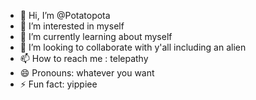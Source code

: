 - 👋 Hi, I’m @Potatopota
- 👀 I’m interested in myself
- 🌱 I’m currently learning about myself
- 💞️ I’m looking to collaborate with y'all including an alien
- 📫 How to reach me : telepathy
- 😄 Pronouns: whatever you want
- ⚡ Fun fact: yippiee

<!---
Potatopota/Potatopota is a ✨ special ✨ repository because its `README.md` (this file) appears on your GitHub profile.
You can click the Preview link to take a look at your changes.
--->
